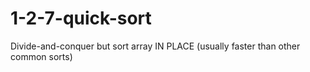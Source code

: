 # 1-2-7-quick-sort
Divide-and-conquer but sort array IN PLACE (usually faster than other common sorts)
